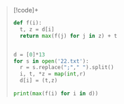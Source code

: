 >[!code]+
>```py
>def f(i):
>	t, z = d[i]
>	return max(f(j) for j in z) + t
>
>
> d = [0]*13
> for s in open('22.txt'):
> 	r = s.replace(";"," ").split()
> 	i, t, *z = map(int,r)
> 	d[i] = (t,z)
> 	
> print(max(f(i) for i in d))
>```